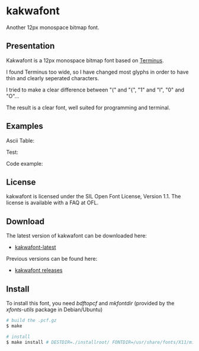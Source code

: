 # kakwafont

Another 12px monospace bitmap font.

## Presentation

Kakwafont is a 12px monospace bitmap font based on [Terminus](http://fractal.csie.org/~eric/wiki/Terminus_font).

I found Terminus too wide, so I have changed most glyphs in order to have thin and clearly seperated characters.

I tried to make a clear difference between "(" and "{", "1" and "l", "0" and "O"...

The result is a clear font, well suited for programming and terminal.

## Examples

Ascii Table: 


Test: 


Code example: 


## License

kakwafont is licensed under the SIL Open Font License, Version 1.1. The license is available with a FAQ at OFL.

## Download

The latest version of kakwafont can be downloaded here:

* [kakwafont-latest](https://github.com/kakwa/kakwafont/archive/master.tar.gz)

Previous versions can be found here:

* [kakwafont releases](https://github.com/kakwa/kakwafont/releases)

## Install

To install this font, you need *bdftopcf* and *mkfontdir* (provided by the *xfonts-utils* package in Debian/Ubuntu)

```bash
# build the .pcf.gz
$ make

# install
$ make install # DESTDIR=./installroot/ FONTDIR=/usr/share/fonts/X11/misc
```
